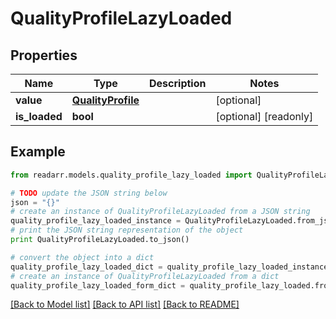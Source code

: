 # QualityProfileLazyLoaded


## Properties
Name | Type | Description | Notes
------------ | ------------- | ------------- | -------------
**value** | [**QualityProfile**](QualityProfile.md) |  | [optional] 
**is_loaded** | **bool** |  | [optional] [readonly] 

## Example

```python
from readarr.models.quality_profile_lazy_loaded import QualityProfileLazyLoaded

# TODO update the JSON string below
json = "{}"
# create an instance of QualityProfileLazyLoaded from a JSON string
quality_profile_lazy_loaded_instance = QualityProfileLazyLoaded.from_json(json)
# print the JSON string representation of the object
print QualityProfileLazyLoaded.to_json()

# convert the object into a dict
quality_profile_lazy_loaded_dict = quality_profile_lazy_loaded_instance.to_dict()
# create an instance of QualityProfileLazyLoaded from a dict
quality_profile_lazy_loaded_form_dict = quality_profile_lazy_loaded.from_dict(quality_profile_lazy_loaded_dict)
```
[[Back to Model list]](../README.md#documentation-for-models) [[Back to API list]](../README.md#documentation-for-api-endpoints) [[Back to README]](../README.md)


